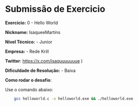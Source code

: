 # Submissão de Exercicio

**Exercicio:** 0 - Hello World

**Nickname:** IsaqueeMartins

**Nível Técnico:** - Junior 

**Empresa:** - Rede Krill

**Twitter**: https://x.com/isaquuuuuuue )

**Dificuldade de Resolução:** - Baixa

**Como rodar o desafio**: 

Use o comando abaixo: 
```bash
    gcc helloworld.c -o helloworld.exe && ./helloworld.exe
```